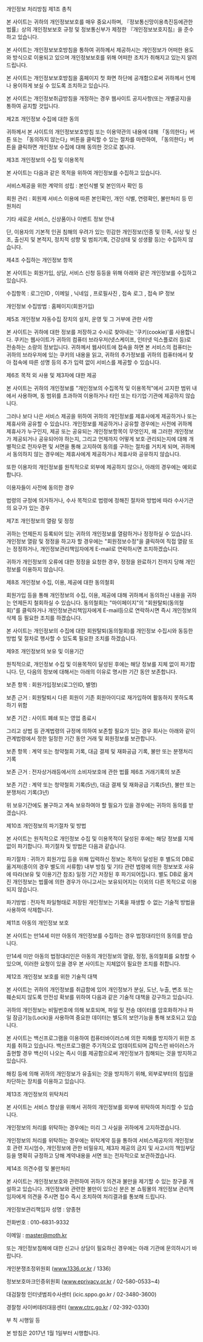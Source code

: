 개인정보 처리방침
제1조 총칙

 

본 사이트는 귀하의 개인정보보호를 매우 중요시하며, 『정보통신망이용촉진등에관한법률』상의 개인정보보호 규정 및 정보통신부가 제정한 『개인정보보호지침』을 준수하고 있습니다.

본 사이트는 개인정보보호방침을 통하여 귀하께서 제공하시는 개인정보가 어떠한 용도와 방식으로 이용되고 있으며 개인정보보호를 위해 어떠한 조치가 취해지고 있는지 알려드립니다.

본 사이트는 개인정보보호방침을 홈페이지 첫 화면 하단에 공개함으로써 귀하께서 언제나 용이하게 보실 수 있도록 조치하고 있습니다.

본 사이트는 개인정보취급방침을 개정하는 경우 웹사이트 공지사항(또는 개별공지)을 통하여 공지할 것입니다.

제2조 개인정보 수집에 대한 동의

귀하께서 본 사이트의 개인정보보호방침 또는 이용약관의 내용에 대해 「동의한다」버튼 또는 「동의하지 않는다」버튼을 클릭할 수 있는 절차를 마련하여, 「동의한다」버튼을 클릭하면 개인정보 수집에 대해 동의한 것으로 봅니다.

제3조 개인정보의 수집 및 이용목적

본 사이트는 다음과 같은 목적을 위하여 개인정보를 수집하고 있습니다.

서비스제공을 위한 계약의 성립 : 본인식별 및 본인의사 확인 등

회원 관리 : 회원제 서비스 이용에 따른 본인확인, 개인 식별, 연령확인, 불만처리 등 민원처리

기타 새로운 서비스, 신상품이나 이벤트 정보 안내

단, 이용자의 기본적 인권 침해의 우려가 있는 민감한 개인정보(인종 및 민족, 사상 및 신조, 출신지 및 본적지, 정치적 성향 및 범죄기록, 건강상태 및 성생활 등)는 수집하지 않습니다.

제4조 수집하는 개인정보 항목

본 사이트는 회원가입, 상담, 서비스 신청 등등을 위해 아래와 같은 개인정보를 수집하고 있습니다.

수집항목 : 로그인ID , 이메일 , 닉네임 , 프로필사진 , 접속 로그 , 접속 IP 정보

개인정보 수집방법 : 홈페이지(회원가입)

제5조 개인정보 자동수집 장치의 설치, 운영 및 그 거부에 관한 사항

본 사이트는 귀하에 대한 정보를 저장하고 수시로 찾아내는 '쿠키(cookie)'를 사용합니다. 쿠키는 웹사이트가 귀하의 컴퓨터 브라우저(넷스케이프, 인터넷 익스플로러 등)로 전송하는 소량의 정보입니다. 귀하께서 웹사이트에 접속을 하면 본 서비스의 컴퓨터는 귀하의 브라우저에 있는 쿠키의 내용을 읽고, 귀하의 추가정보를 귀하의 컴퓨터에서 찾아 접속에 따른 성명 등의 추가 입력 없이 서비스를 제공할 수 있습니다.

제6조 목적 외 사용 및 제3자에 대한 제공

본 사이트는 귀하의 개인정보를 "개인정보의 수집목적 및 이용목적"에서 고지한 범위 내에서 사용하며, 동 범위를 초과하여 이용하거나 타인 또는 타기업·기관에 제공하지 않습니다.

그러나 보다 나은 서비스 제공을 위하여 귀하의 개인정보를 제휴사에게 제공하거나 또는 제휴사와 공유할 수 있습니다. 개인정보를 제공하거나 공유할 경우에는 사전에 귀하께 제휴사가 누구인지, 제공 또는 공유되는 개인정보항목이 무엇인지, 왜 그러한 개인정보가 제공되거나 공유되어야 하는지, 그리고 언제까지 어떻게 보호·관리되는지에 대해 개별적으로 전자우편 및 서면을 통해 고지하여 동의를 구하는 절차를 거치게 되며, 귀하께서 동의하지 않는 경우에는 제휴사에게 제공하거나 제휴사와 공유하지 않습니다.

또한 이용자의 개인정보를 원칙적으로 외부에 제공하지 않으나, 아래의 경우에는 예외로 합니다.

이용자들이 사전에 동의한 경우

법령의 규정에 의거하거나, 수사 목적으로 법령에 정해진 절차와 방법에 따라 수사기관의 요구가 있는 경우

제7조 개인정보의 열람 및 정정

귀하는 언제든지 등록되어 있는 귀하의 개인정보를 열람하거나 정정하실 수 있습니다. 개인정보 열람 및 정정을 하고자 할 경우에는 "회원정보수정"을 클릭하여 직접 열람 또는 정정하거나, 개인정보관리책임자에게 E-mail로 연락하시면 조치하겠습니다.

귀하가 개인정보의 오류에 대한 정정을 요청한 경우, 정정을 완료하기 전까지 당해 개인정보를 이용하지 않습니다.

제8조 개인정보 수집, 이용, 제공에 대한 동의철회

회원가입 등을 통해 개인정보의 수집, 이용, 제공에 대해 귀하께서 동의하신 내용을 귀하는 언제든지 철회하실 수 있습니다. 동의철회는 "마이페이지"의 "회원탈퇴(동의철회)"를 클릭하거나 개인정보관리책임자에게 E-mail등으로 연락하시면 즉시 개인정보의 삭제 등 필요한 조치를 하겠습니다.

본 사이트는 개인정보의 수집에 대한 회원탈퇴(동의철회)를 개인정보 수집시와 동등한 방법 및 절차로 행사할 수 있도록 필요한 조치를 하겠습니다.

제9조 개인정보의 보유 및 이용기간

원칙적으로, 개인정보 수집 및 이용목적이 달성된 후에는 해당 정보를 지체 없이 파기합니다. 단, 다음의 정보에 대해서는 아래의 이유로 명시한 기간 동안 보존합니다.

보존 항목 : 회원가입정보(로그인ID, 별명)

보존 근거 : 회원탈퇴시 다른 회원이 기존 회원아이디로 재가입하여 활동하지 못하도록 하기 위함

보존 기간 : 사이트 폐쇄 또는 영업 종료시

그리고 상법 등 관계법령의 규정에 의하여 보존할 필요가 있는 경우 회사는 아래와 같이 관계법령에서 정한 일정한 기간 동안 거래 및 회원정보를 보관합니다.

보존 항목 : 계약 또는 청약철회 기록, 대금 결제 및 재화공급 기록, 불만 또는 분쟁처리 기록

보존 근거 : 전자상거래등에서의 소비자보호에 관한 법률 제6조 거래기록의 보존

보존 기간 : 계약 또는 청약철회 기록(5년), 대금 결제 및 재화공급 기록(5년), 불만 또는 분쟁처리 기록(3년)

위 보유기간에도 불구하고 계속 보유하여야 할 필요가 있을 경우에는 귀하의 동의를 받겠습니다.

제10조 개인정보의 파기절차 및 방법

본 사이트는 원칙적으로 개인정보 수집 및 이용목적이 달성된 후에는 해당 정보를 지체없이 파기합니다. 파기절차 및 방법은 다음과 같습니다.

파기절차 : 귀하가 회원가입 등을 위해 입력하신 정보는 목적이 달성된 후 별도의 DB로 옮겨져(종이의 경우 별도의 서류함) 내부 방침 및 기타 관련 법령에 의한 정보보호 사유에 따라(보유 및 이용기간 참조) 일정 기간 저장된 후 파기되어집니다. 별도 DB로 옮겨진 개인정보는 법률에 의한 경우가 아니고서는 보유되어지는 이외의 다른 목적으로 이용되지 않습니다.

파기방법 : 전자적 파일형태로 저장된 개인정보는 기록을 재생할 수 없는 기술적 방법을 사용하여 삭제합니다.

제11조 아동의 개인정보 보호

본 사이트는 만14세 미만 아동의 개인정보를 수집하는 경우 법정대리인의 동의를 받습니다.

만14세 미만 아동의 법정대리인은 아동의 개인정보의 열람, 정정, 동의철회를 요청할 수 있으며, 이러한 요청이 있을 경우 본 사이트는 지체없이 필요한 조치를 취합니다.

제12조 개인정보 보호를 위한 기술적 대책

본 사이트는 귀하의 개인정보를 취급함에 있어 개인정보가 분실, 도난, 누출, 변조 또는 훼손되지 않도록 안전성 확보를 위하여 다음과 같은 기술적 대책을 강구하고 있습니다.

귀하의 개인정보는 비밀번호에 의해 보호되며, 파일 및 전송 데이터를 암호화하거나 파일 잠금기능(Lock)을 사용하여 중요한 데이터는 별도의 보안기능을 통해 보호되고 있습니다.

본 사이트는 백신프로그램을 이용하여 컴퓨터바이러스에 의한 피해를 방지하기 위한 조치를 취하고 있습니다. 백신프로그램은 주기적으로 업데이트되며 갑작스런 바이러스가 출현할 경우 백신이 나오는 즉시 이를 제공함으로써 개인정보가 침해되는 것을 방지하고 있습니다.

해킹 등에 의해 귀하의 개인정보가 유출되는 것을 방지하기 위해, 외부로부터의 침입을 차단하는 장치를 이용하고 있습니다.

제13조 개인정보의 위탁처리

본 사이트는 서비스 향상을 위해서 귀하의 개인정보를 외부에 위탁하여 처리할 수 있습니다.

개인정보의 처리를 위탁하는 경우에는 미리 그 사실을 귀하에게 고지하겠습니다.

개인정보의 처리를 위탁하는 경우에는 위탁계약 등을 통하여 서비스제공자의 개인정보호 관련 지시엄수, 개인정보에 관한 비밀유지, 제3자 제공의 금지 및 사고시의 책임부담 등을 명확히 규정하고 당해 계약내용을 서면 또는 전자적으로 보관하겠습니다.

제14조 의견수렴 및 불만처리

본 사이트는 개인정보보호와 관련하여 귀하가 의견과 불만을 제기할 수 있는 창구를 개설하고 있습니다. 개인정보와 관련한 불만이 있으신 분은 본 쇼핑몰의 개인정보 관리책임자에게 의견을 주시면 접수 즉시 조치하여 처리결과를 통보해 드립니다.

개인정보관리책임자 성명 : 양종현

전화번호 : 010-6831-9332

이메일 : master@moth.kr

또는 개인정보침해에 대한 신고나 상담이 필요하신 경우에는 아래 기관에 문의하시기 바랍니다.

개인분쟁조정위원회 (www.1336.or.kr / 1336)

정보보호마크인증위원회 (www.eprivacy.or.kr / 02-580-0533~4)

대검찰청 인터넷범죄수사센터 (icic.sppo.go.kr / 02-3480-3600)

경찰청 사이버테러대응센터 (www.ctrc.go.kr / 02-392-0330)

부  칙 시행일 등

본 방침은 2017년 1월 1일부터 시행합니다.
